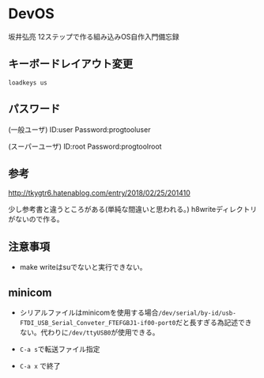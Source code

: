 # DevOS
坂井弘亮 12ステップで作る組み込みOS自作入門備忘録

## キーボードレイアウト変更

```shell
loadkeys us
```

## パスワード

(一般ユーザ) ID:user Password:progtooluser

(スーパーユーザ) ID:root Password:progtoolroot

## 参考

http://tkygtr6.hatenablog.com/entry/2018/02/25/201410

少し参考書と違うところがある(単純な間違いと思われる。)
h8writeディレクトリがないので作る。

## 注意事項

- make writeはsuでないと実行できない。

## minicom

- シリアルファイルはminicomを使用する場合``/dev/serial/by-id/usb-FTDI_USB_Serial_Conveter_FTEFGBJ1-if00-port0``だと長すぎる為記述できない。代わりに``/dev/ttyUSB0``が使用できる。

- ``C-a s``で転送ファイル指定

- ``C-a x`` で終了
